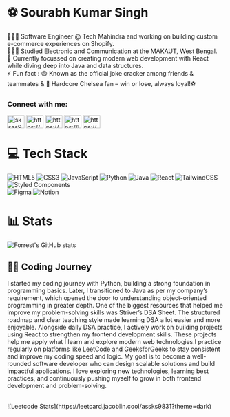 # ⚽ Sourabh Kumar Singh

👩🏻‍💻 Software Engineer @ Tech Mahindra and working on building custom e-commerce experiences on Shopify.<br/>
👩🏻‍🎓 Studied Electronic and Communication at the MAKAUT, West Bengal.<br/>
💭 Currently focussed on creating modern web development with React while diving deep into Java and data structures.<br/>
⚡ Fun fact : 😄 Known as the official joke cracker among friends & teammates & 💙 Hardcore Chelsea fan – win or lose, always loyal!⚽

<h3 align="left">Connect with me:</h3>
<p align="left">
 <a href="https://twitter.com/sksas9831" target="blank"><img align="center" src="https://raw.githubusercontent.com/rahuldkjain/github-profile-readme-generator/master/src/images/icons/Social/twitter.svg" alt="sksas9831" height="30" width="40" /></a> 
<a href="https://linkedin.com/in/https://www.linkedin.com/in/sourabh-kumar-singh-2a8100178?utm_source=share&utm_campaign=share_via&utm_content=profile&utm_medium=android_app" target="blank"><img align="center" src="https://raw.githubusercontent.com/rahuldkjain/github-profile-readme-generator/master/src/images/icons/Social/linked-in-alt.svg" alt="https://www.linkedin.com/in/sourabh-kumar-singh-2a8100178?utm_source=share&utm_campaign=share_via&utm_content=profile&utm_medium=android_app" height="30" width="40" /></a>
<a href="https://instagram.com/https://www.instagram.com/the_anshu_s?igsh=ctdiddc0ywtmmw83" target="blank"><img align="center" src="https://raw.githubusercontent.com/rahuldkjain/github-profile-readme-generator/master/src/images/icons/Social/instagram.svg" alt="https://www.instagram.com/the_anshu_s?igsh=ctdiddc0ywtmmw83" height="30" width="40" /></a>
<a href="https://www.leetcode.com/https://leetcode.com/u/assks9831/" target="blank"><img align="center" src="https://raw.githubusercontent.com/rahuldkjain/github-profile-readme-generator/master/src/images/icons/Social/leet-code.svg" alt="https://leetcode.com/u/assks9831/" height="30" width="40" /></a>
<a href="https://auth.geeksforgeeks.org/user/https://www.geeksforgeeks.org/user/assksoxwp/" target="blank"><img align="center" src="https://raw.githubusercontent.com/rahuldkjain/github-profile-readme-generator/master/src/images/icons/Social/geeks-for-geeks.svg" alt="https://www.geeksforgeeks.org/user/assksoxwp/" height="30" width="40" /></a>
</p>

# 💻 Tech Stack
<!-- Badges from https://github.com/Ileriayo/markdown-badges -->
![HTML5](https://img.shields.io/badge/html5-%23E34F26.svg?style=for-the-badge&logo=html5&logoColor=white)
![CSS3](https://img.shields.io/badge/css3-%231572B6.svg?style=for-the-badge&logo=css3&logoColor=white)
![JavaScript](https://img.shields.io/badge/javascript-%23323330.svg?style=for-the-badge&logo=javascript&logoColor=%23F7DF1E)
![Python](https://img.shields.io/badge/python-3670A0?style=for-the-badge&logo=python&logoColor=ffdd54)
![Java](https://img.shields.io/badge/java-%23ED8B00.svg?style=for-the-badge&logo=openjdk&logoColor=white)
![React](https://img.shields.io/badge/react-%2320232a.svg?style=for-the-badge&logo=react&logoColor=%2361DAFB)
![TailwindCSS](https://img.shields.io/badge/tailwindcss-%2338B2AC.svg?style=for-the-badge&logo=tailwind-css&logoColor=white)
![Styled Components](https://img.shields.io/badge/styled--components-DB7093?style=for-the-badge&logo=styled-components&logoColor=white)<br/>
![Figma](https://img.shields.io/badge/figma-%23F24E1E.svg?style=for-the-badge&logo=figma&logoColor=white)
![Notion](https://img.shields.io/badge/Notion-%23000000.svg?style=for-the-badge&logo=notion&logoColor=white)
<br/>

# 📊 Stats
![Forrest's GitHub stats](https://github-readme-stats.vercel.app/api?username=Sourabh-anshu&show_icons=true&theme=gruvbox)
<br/>

## 👨‍💻 Coding Journey
<p>
  I started my coding journey with Python, building a strong foundation in programming basics. Later, I transitioned to Java as per my company’s requirement, which opened the door to understanding object-oriented programming in greater depth.
One of the biggest resources that helped me improve my problem-solving skills was Striver’s DSA Sheet. The structured roadmap and clear teaching style made learning DSA a lot easier and more enjoyable.
Alongside daily DSA practice, I actively work on building projects using React to strengthen my frontend development skills. These projects help me apply what I learn and explore modern web technologies.I practice regularly on platforms like LeetCode and GeeksforGeeks to stay consistent and improve my coding speed and logic. My goal is to become a well-rounded software developer who can design scalable solutions and build impactful applications.
I love exploring new technologies, learning best practices, and continuously pushing myself to grow in both frontend development and problem-solving.
</p><br/> 
![Leetcode Stats](https://leetcard.jacoblin.cool/assks9831?theme=dark)
